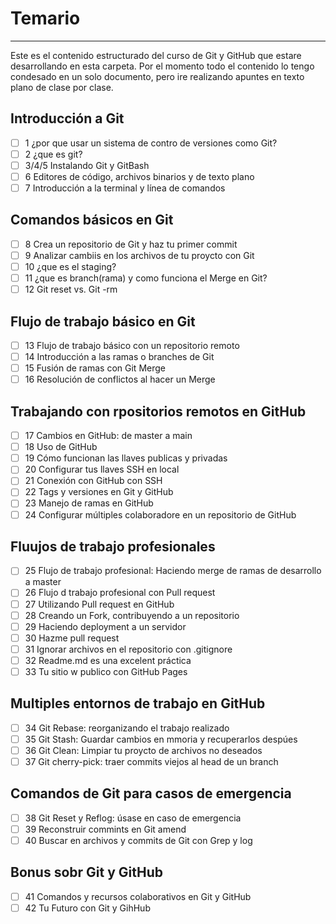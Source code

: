 # Temario

---

 Este es el contenido estructurado del curso de Git y GitHub que estare desarrollando en esta carpeta.  Por el momento todo el contenido lo tengo condesado en un solo documento, pero ire realizando apuntes en texto plano de clase por clase.

## **Introducción a Git**

* [ ] 1 ¿por que usar un sistema de contro de versiones como Git?
* [ ] 2 ¿que es git?
* [ ] 3/4/5 Instalando Git y GitBash
* [ ] 6 Editores de código, archivos binarios y de texto plano
* [ ] 7 Introducción a la terminal y línea de comandos

## **Comandos básicos en Git**

* [ ] 8 Crea un repositorio de Git y haz tu primer commit
* [ ] 9 Analizar cambiis en los archivos de tu proycto con Git
* [ ] 10 ¿que es el staging?
* [ ] 11 ¿que es branch(rama) y como funciona el Merge en Git?
* [ ] 12 Git reset vs. Git -rm

## **Flujo de trabajo básico en Git**

* [ ] 13 Flujo de trabajo básico con un repositorio remoto
* [ ] 14 Introducción a las ramas o branches de Git
* [ ] 15 Fusión de ramas con Git Merge
* [ ] 16 Resolución de conflictos al hacer un Merge

## **Trabajando con rpositorios remotos en GitHub**

* [ ] 17 Cambios en GitHub: de master a main
* [ ] 18 Uso de GitHub
* [ ] 19 Cómo funcionan las llaves publicas y privadas
* [ ] 20 Configurar tus llaves SSH en local
* [ ] 21 Conexión con GitHub con SSH
* [ ] 22 Tags y versiones en Git y GitHub
* [ ] 23 Manejo de ramas en GitHub
* [ ] 24 Configurar múltiples colaboradore en un repositorio de GitHub

## **Fluujos de trabajo profesionales**

* [ ] 25 Flujo de trabajo profesional: Haciendo merge de ramas de desarrollo a master
* [ ] 26 Flujo d trabajo profesional con Pull request
* [ ] 27 Utilizando Pull request en GitHub
* [ ] 28 Creando un Fork, contribuyendo a un repositorio
* [ ] 29 Haciendo deployment a un servidor
* [ ] 30 Hazme pull request
* [ ] 31 Ignorar archivos en el repositorio con .gitignore
* [ ] 32 Readme.md es una excelent práctica
* [ ] 33 Tu sitio w publico con GitHub Pages

## **Multiples entornos de trabajo en GitHub**

* [ ] 34 Git Rebase: reorganizando el trabajo realizado
* [ ] 35 Git Stash: Guardar cambios en mmoria y recuperarlos despúes
* [ ] 36 Git Clean: Limpiar tu proycto de archivos no deseados
* [ ] 37 Git cherry-pick: traer commits viejos al head de un branch

## **Comandos de Git para casos de emergencia**

* [ ] 38 Git Reset y Reflog: úsase en caso de emergencia
* [ ] 39 Reconstruir commints en Git amend
* [ ] 40 Buscar en archivos y commits de Git con Grep y log

## Bonus sobr Git y GitHub

* [ ] 41 Comandos y recursos colaborativos en Git y GitHub
* [ ] 42 Tu Futuro con Git y GihHub
